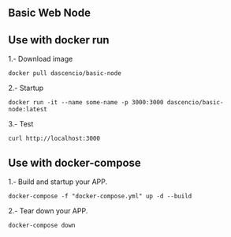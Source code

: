 ## Basic Web Node

## Use with docker run

1.- Download image

    docker pull dascencio/basic-node

2.- Startup

    docker run -it --name some-name -p 3000:3000 dascencio/basic-node:latest

3.- Test

    curl http://localhost:3000

## Use with docker-compose

1.- Build and startup your APP.

    docker-compose -f "docker-compose.yml" up -d --build

2.- Tear down your APP.

    docker-compose down
